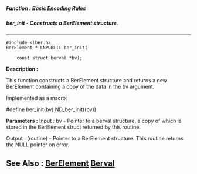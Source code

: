 ##### Function : Basic Encoding Rules
##### ber_init - Constructs a BerElement structure.
---
```
#include <lber.h>
BerElement * LNPUBLIC ber_init(

	const struct berval *bv);
```
**Description :**

This function constructs a BerElement structure and returns a new BerElement 
containing a copy of the data in the bv argument.  

Implemented as a macro:

#define ber_init(bv)  ND_ber_init((bv))

**Parameters :**
Input :
bv  -  Pointer to a berval structure, a copy of which is stored in the BerElement struct returned by this routine.

Output :
(routine)  -  Pointer to a BerElement structure. This routine returns the NULL pointer on error.



**See Also :**
[BerElement](/domino-c-api-docs/reference/Data/BerElement)
[Berval](/domino-c-api-docs/reference/Data/Berval)
---
